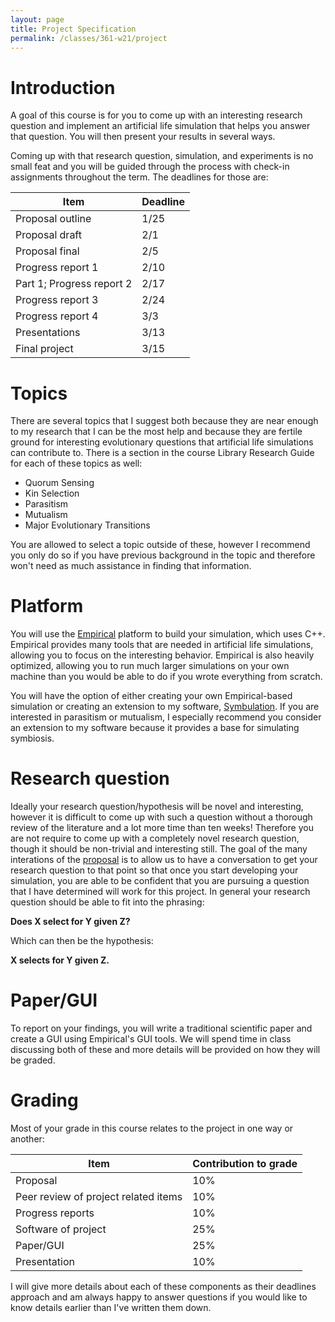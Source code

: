 ```yaml
---
layout: page
title: Project Specification
permalink: /classes/361-w21/project
---
```


# Introduction
A goal of this course is for you to come up with an interesting research question and implement an artificial life simulation that helps you answer that question. You will then present your results in several ways. 

Coming up with that research question, simulation, and experiments is no small feat and you will be guided through the process with check-in assignments throughout the term. The deadlines for those are:

| Item | Deadline |
|------|----------|
| Proposal outline | 1/25|
| Proposal draft | 2/1 |
| Proposal final | 2/5 |
| Progress report 1 | 2/10 |
| Part 1; Progress report 2 | 2/17 |
| Progress report 3 | 2/24 |
| Progress report 4 | 3/3 |
| Presentations | 3/13 |
| Final project | 3/15 |

# Topics
There are several topics that I suggest both because they are near enough to my research that I can be the most help and because they are fertile ground for interesting evolutionary questions that artificial life simulations can contribute to. There is a section in the course Library Research Guide for each of these topics as well:

* Quorum Sensing
* Kin Selection
* Parasitism
* Mutualism
* Major Evolutionary Transitions

You are allowed to select a topic outside of these, however I recommend you only do so if you have previous background in the topic and therefore won't need as much assistance in finding that information.

# Platform
You will use the [Empirical](https://empirical.readthedocs.io/en/latest/) platform to build your simulation, which uses C++. Empirical provides many tools that are needed in artificial life simulations, allowing you to focus on the interesting behavior. Empirical is also heavily optimized, allowing you to run much larger simulations on your own machine than you would be able to do if you wrote everything from scratch.

You will have the option of either creating your own Empirical-based simulation or creating an extension to my software, [Symbulation](https://anyaevostinar.github.io/SymbulationEmp/web/symbulation.html). If you are interested in parasitism or mutualism, I especially recommend you consider an extension to my software because it provides a base for simulating symbiosis.

# Research question
Ideally your research question/hypothesis will be novel and interesting, however it is difficult to come up with such a question without a thorough review of the literature and a lot more time than ten weeks! Therefore you are not require to come up with a completely novel research question, though it should be non-trivial and interesting still. The goal of the many interations of the [proposal](/classes/361-w21/proposal) is to allow us to have a conversation to get your research question to that point so that once you start developing your simulation, you are able to be confident that you are pursuing a question that I have determined will work for this project. In general your research question should be able to fit into the phrasing:

**Does X select for Y given Z?**

Which can then be the hypothesis:

**X selects for Y given Z.**

# Paper/GUI
To report on your findings, you will write a traditional scientific paper and create a GUI using Empirical's GUI tools. We will spend time in class discussing both of these and more details will be provided on how they will be graded.

# Grading
Most of your grade in this course relates to the project in one way or another:

| Item | Contribution to grade |
|------|-------|
| Proposal | 10%|
|Peer review of project related items | 10%|
|Progress reports | 10%|
|Software of project | 25%|
|Paper/GUI | 25%|
|Presentation | 10%|

I will give more details about each of these components as their deadlines approach and am always happy to answer questions if you would like to know details earlier than I've written them down.